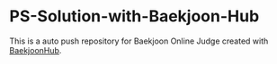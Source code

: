 # PS-Solution-with-Baekjoon-Hub
This is a auto push repository for Baekjoon Online Judge created with [BaekjoonHub](https://github.com/BaekjoonHub/BaekjoonHub).
